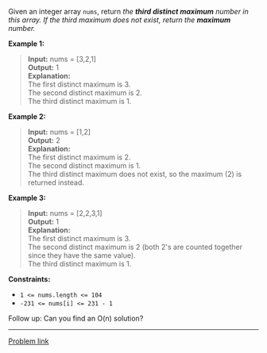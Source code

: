 Given an integer array `nums`, return *the **third distinct maximum** number in this array. If the third maximum does not exist, return the **maximum** number.*

 

**Example 1:**


>**Input:** nums = [3,2,1]<br>**Output:** 1<br>**Explanation:**<br>The first distinct maximum is 3.<br>The second distinct maximum is 2.<br>The third distinct maximum is 1.



**Example 2:**


>**Input:** nums = [1,2]<br>**Output:** 2<br>**Explanation:**<br>The first distinct maximum is 2.<br>The second distinct maximum is 1.<br>The third distinct maximum does not exist, so the maximum (2) is returned instead.



**Example 3:**


>**Input:** nums = [2,2,3,1]<br>**Output:** 1<br>**Explanation:**<br>The first distinct maximum is 3.<br>The second distinct maximum is 2 (both 2's are counted together since they have the same value).<br>The third distinct maximum is 1.
 


**Constraints:**


- `1 <= nums.length <= 104`
- `-231 <= nums[i] <= 231 - 1`
 

Follow up: Can you find an O(n) solution?

---
[Problem link](https://leetcode.com/problems/third-maximum-number/description/)
